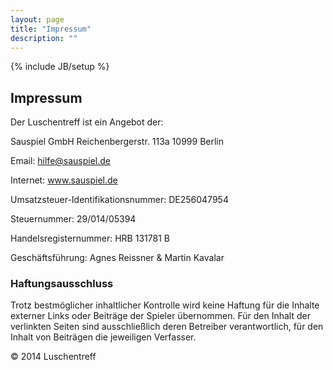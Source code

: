 ```yaml
---
layout: page
title: "Impressum"
description: ""
---
```

{% include JB/setup %}

## Impressum   

Der Luschentreff ist ein Angebot der:

Sauspiel GmbH
Reichenbergerstr. 113a
10999 Berlin

Email: hilfe@sauspiel.de

Internet: www.sauspiel.de

Umsatzsteuer-Identifikationsnummer: DE256047954

Steuernummer: 29/014/05394

Handelsregisternummer: HRB 131781 B

Geschäftsführung: Agnes Reissner & Martin Kavalar


### Haftungsausschluss    

Trotz bestmöglicher inhaltlicher Kontrolle wird keine Haftung für die Inhalte externer Links oder Beiträge der Spieler übernommen. Für den Inhalt der verlinkten Seiten sind ausschließlich deren Betreiber verantwortlich, für den Inhalt von Beiträgen die jeweiligen Verfasser.


© 2014 Luschentreff
